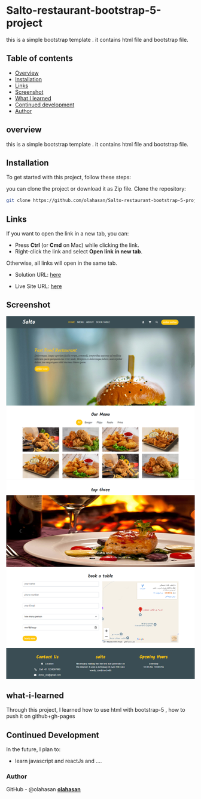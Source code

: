 # Salto-restaurant-bootstrap-5-project

this is a simple bootstrap template . it contains html file and bootstrap file.

## Table of contents

- [Overview](#overview)
- [Installation](#Installation)
- [Links](#Links)
- [Screenshot](#Screenshot)
- [What I learned](#what-i-learned)
- [Continued development](#continued-development)
- [Author](#author)


## overview
this is a simple bootstrap template . it contains html file and bootstrap file.


## Installation
To get started with this project, follow these steps:

you can clone the project or download it as Zip file.
 Clone the repository:
   ```bash
   git clone https://github.com/olahasan/Salto-restaurant-bootstrap-5-project.git
```

## Links

If you want to open the link in a new tab, you can:

- Press **Ctrl** (or **Cmd** on Mac) while clicking the link.
- Right-click the link and select **Open link in new tab**.

Otherwise, all links will open in the same tab.

- Solution URL: [here](https://github.com/olahasan/Salto-restaurant-bootstrap-5-project)

- Live Site URL: [here](https://olahasan.github.io/Salto-restaurant-bootstrap-5-project/)


 ## Screenshot
 
![Screenshot](./images/Salto.png)
![Screenshot](./images/Salto1.png)


## what-i-learned
Through this project, I learned how to use html with bootstrap-5 ,
how to push it on github+gh-pages

## Continued Development
In the future, I plan to:
- learn javascript and reactJs and ....

### Author

GitHub - @olahasan
**[olahasan](https://github.com/olahasan)**

